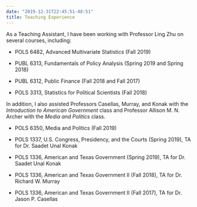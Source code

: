 ```yaml
---
date: "2019-12-31T22:45:51-48:51"
title: Teaching Experience
---
```


As a Teaching Assistant, I have been working with Professor Ling Zhu on several courses, including:

* POLS 6482, Advanced Multivariate Statistics (Fall 2019)

* PUBL 6313, Fundamentals of Policy Analysis (Spring 2019 and Spring 2018)

* PUBL 6312, Public Finance (Fall 2018 and Fall 2017)

* POLS 3313, Statistics for Political Scientists (Fall 2018)

In addition, I also assisted Professors Casellas, Murray, and Konak with the _Introduction to American Government_ class and Professor Allison M. N. Archer with the _Media and Politics_ class.

* POLS 6350, Media and Politics (Fall 2019)

* POLS 1337, U.S. Congress, Presidency, and the Courts (Spring 2019), TA for Dr. Saadet Unal Konak

* POLS 1336, American and Texas Government (Spring 2019), TA for Dr. Saadet Unal Konak

* POLS 1336, American and Texas Government II (Fall 2018), TA for Dr. Richard W. Murray

* POLS 1336, American and Texas Government II (Fall 2017), TA for Dr. Jason P. Casellas
